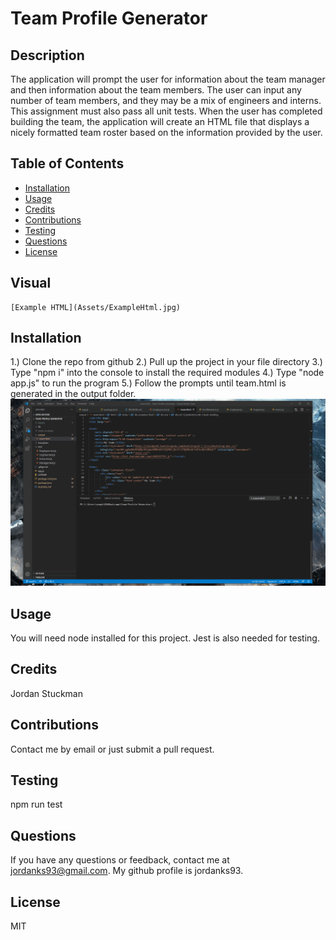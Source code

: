 # Team Profile Generator

  ## Description
  The application will prompt the user for information about the team manager and then information about the team members. The user can input any number of team members, and they may be a mix of engineers and interns. This assignment must also pass all unit tests. When the user has completed building the team, the application will create an HTML file that displays a nicely formatted team roster based on the information provided by the user.

  ## Table of Contents
  * [Installation](#installation)
  * [Usage](#usage)
  * [Credits](#credits)
  * [Contributions](#contributions)
  * [Testing](#testing)
  * [Questions](#questions)
  * [License](#license)

  ## Visual
    [Example HTML](Assets/ExampleHtml.jpg)
   
  ## Installation
  1.) Clone the repo from github 2.) Pull up the project in your file directory 3.) Type "npm i" into the console to install the required modules 4.) Type "node app.js" to run the program 5.) Follow the prompts until team.html is generated in the output folder.
    ![Walkthrough](Assets/Demo.gif)
  ## Usage
  You will need node installed for this project. Jest is also needed for testing.
  ## Credits
  Jordan Stuckman
  ## Contributions
  Contact me by email or just submit a pull request.
  ## Testing
  npm run test
  ## Questions
  If you have any questions or feedback, contact me at jordanks93@gmail.com.
  My github profile is jordanks93.
  ## License
  MIT



